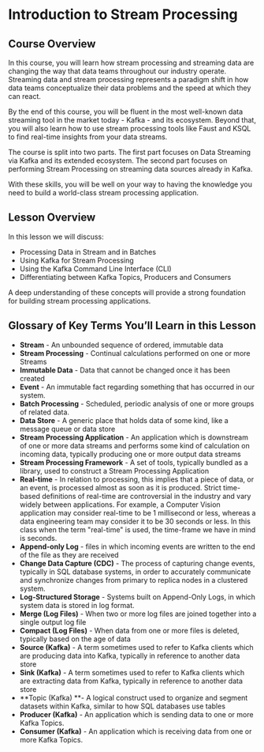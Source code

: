 # Introduction to Stream Processing

## Course Overview

In this course, you will learn how stream processing and streaming data are changing the way that data teams throughout our industry operate. Streaming data and stream processing represents a paradigm shift in how data teams conceptualize their data problems and the speed at which they can react.

By the end of this course, you will be fluent in the most well-known data streaming tool in the market today - Kafka - and its ecosystem. Beyond that, you will also learn how to use stream processing tools like Faust and KSQL to find real-time insights from your data streams.

The course is split into two parts. The first part focuses on Data Streaming via Kafka and its extended ecosystem. The second part focuses on performing Stream Processing on streaming data sources already in Kafka.

With these skills, you will be well on your way to having the knowledge you need to build a world-class stream processing application.

## Lesson Overview

In this lesson we will discuss:

* Processing Data in Stream and in Batches
* Using Kafka for Stream Processing
* Using the Kafka Command Line Interface (CLI)
* Differentiating between Kafka Topics, Producers and Consumers

A deep understanding of these concepts will provide a strong foundation for building stream processing applications.

## Glossary of Key Terms You’ll Learn in this Lesson

* **Stream** - An unbounded sequence of ordered, immutable data
* **Stream Processing** - Continual calculations performed on one or more Streams
* **Immutable Data** - Data that cannot be changed once it has been created
* **Event** - An immutable fact regarding something that has occurred in our system.
* **Batch Processing** - Scheduled, periodic analysis of one or more groups of related data.
* **Data Store** - A generic place that holds data of some kind, like a message queue or data store
* **Stream Processing Application** - An application which is downstream of one or more data streams and performs some kind of calculation on incoming data, typically producing one or more output data streams
* **Stream Processing Framework** - A set of tools, typically bundled as a library, used to construct a Stream Processing Application
* **Real-time** - In relation to processing, this implies that a piece of data, or an event, is processed almost as soon as it is produced. Strict time-based definitions of real-time are controversial in the industry and vary widely between applications. For example, a Computer Vision application may consider real-time to be 1 millisecond or less, whereas a data engineering team may consider it to be 30 seconds or less. In this class when the term "real-time" is used, the time-frame we have in mind is seconds.
* **Append-only Log** - files in which incoming events are written to the end of the file as they are received
* **Change Data Capture (CDC)** - The process of capturing change events, typically in SQL database systems, in order to accurately communicate and synchronize changes from primary to replica nodes in a clustered system.
* **Log-Structured Storage** - Systems built on Append-Only Logs, in which system data is stored in log format.
* **Merge (Log Files)** - When two or more log files are joined together into a single output log file
* **Compact (Log Files)** - When data from one or more files is deleted, typically based on the age of data
* **Source (Kafka)** - A term sometimes used to refer to Kafka clients which are producing data into Kafka, typically in reference to another data store
* **Sink (Kafka)** - A term sometimes used to refer to Kafka clients which are extracting data from Kafka, typically in reference to another data store
* **Topic (Kafka) **- A logical construct used to organize and segment datasets within Kafka, similar to how SQL databases use tables
* **Producer (Kafka)** - An application which is sending data to one or more Kafka Topics.
* **Consumer (Kafka)** - An application which is receiving data from one or more Kafka Topics.
